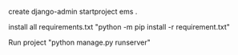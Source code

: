 create django-admin startproject ems .

install all requirements.txt
"python -m pip install -r requirement.txt"

Run project
"python manage.py runserver"
